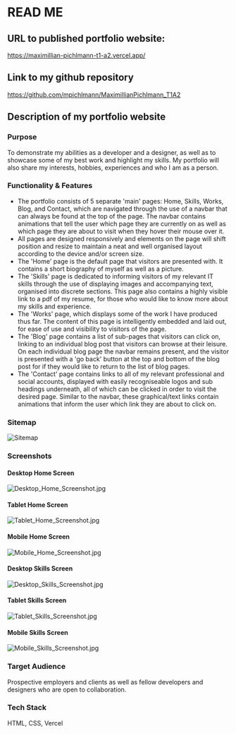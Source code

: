 # READ ME
## URL to published portfolio website:
https://maximillian-pichlmann-t1-a2.vercel.app/

## Link to my github repository
https://github.com/mpichlmann/MaximillianPichlmann_T1A2

## Description of my portfolio website
### Purpose
To demonstrate my abilities as a developer and a designer, as well as to showcase some of my best work and highlight my skills. My portfolio will also share my interests, hobbies, experiences and who I am as a person. 

### Functionality & Features 
* The portfolio consists of 5 separate 'main' pages: Home, Skills, Works, Blog, and Contact, which are navigated through the use of a navbar that can always be found at the top of the page. The navbar contains animations that tell the user which page they are currently on as well as which page they are about to visit when they hover their mouse over it. 
* All pages are designed responsively and elements on the page will shift position and resize to maintain a neat and well organised layout according to the device and/or screen size. 
* The 'Home' page is the default page that visitors are presented with. It contains a short biography of myself as well as a picture. 
* The 'Skills' page is dedicated to informing visitors of my relevant IT skills through the use of displaying images and accompanying text, organised into discrete sections. This page also contains a highly visible link to a pdf of my resume, for those who would like to know more about my skills and experience. 
* The 'Works' page, which displays some of the work I have produced thus far. The content of this page is intelligently embedded and laid out, for ease of use and visibility to visitors of the page. 
* The 'Blog' page contains a list of sub-pages that visitors can click on, linking to an individual blog post that visitors can browse at their leisure. On each individual blog page the navbar remains present, and the visitor is presented with a 'go back' button at the top and bottom of the blog post for if they would like to return to the list of blog pages. 
* The 'Contact' page contains links to all of my relevant professional and social accounts, displayed with easily recogniseable logos and sub headings underneath, all of which can be clicked in order to visit the desired page. Similar to the navbar, these graphical/text links contain animations that inform the user which link they are about to click on. 

### Sitemap 
<img title="Sitemap" src="https://i.imgur.com/7ElwwE3.jpg">

### Screenshots
#### Desktop Home Screen
<img title="Desktop_Home_Screenshot.jpg" src="https://i.imgur.com/RCiiLD6.jpg">

#### Tablet Home Screen
<img title="Tablet_Home_Screenshot.jpg" src="https://i.imgur.com/pmkLdmP.jpg">

#### Mobile Home Screen
<img title="Mobile_Home_Screenshot.jpg" src="https://i.imgur.com/0fBAhz4.jpg">

#### Desktop Skills Screen
<img title="Desktop_Skills_Screenshot.jpg" src="https://i.imgur.com/IWLWMKf.jpg">

#### Tablet Skills Screen
<img title="Tablet_Skills_Screenshot.jpg" src="https://i.imgur.com/5nBToD2.jpg">

#### Mobile Skills Screen
<img title="Mobile_Skills_Screenshot.jpg" src="https://i.imgur.com/bxUwrkw.jpg">

### Target Audience 
Prospective employers and clients as well as fellow developers and designers who are open to collaboration.

### Tech Stack
HTML, CSS, Vercel